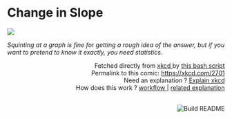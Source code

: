 # <b>Change in Slope</b>

[![](https://imgs.xkcd.com/comics/change_in_slope.png)](https://xkcd.com/2701)

<i>Squinting at a graph is fine for getting a rough idea of the answer, but if you want to pretend to know it exactly, you need statistics.</i>

<div align="right">
  Fetched directly from
  <a href="https://xkcd.com">
    xkcd
  </a>
  by
  <a href="https://github.com/Vanille-N/Vanille-N/blob/master/fetch">
    this bash script
  </a>
</div>
<div align="right">
  Permalink to this comic:
  <a href="https://xkcd.com/2701">
    https://xkcd.com/2701
  </a>
</div>
<div align="right">
  Need an explanation ?
  <a href="https://www.explainxkcd.com/wiki/index.php/2701">
    Explain xkcd
  </a>
</div>
<div align="right">
  How does this work ?
  <a href="https://github.com/Vanille-N/Vanille-N/blob/master/.github/workflows/build.yml">
    workflow
  </a>
  |
  <a href="https://simonwillison.net/2020/Jul/10/self-updating-profile-readme/">
    related explanation
  </a>
</div><br>

<a href="https://github.com/Vanille-N/Vanille-N/actions"><img src="https://github.com/Vanille-N/Vanille-N/workflows/Build%20README/badge.svg" align="right" alt="Build README"></a>
